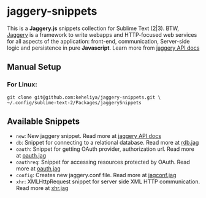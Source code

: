 jaggery-snippets
================

This is a **Jaggery.js** snippets collection for Sublime Text (2|3). BTW, [Jaggery](http://jaggeryjs.org/) is a framework to write webapps and HTTP-focused web services for all aspects of the application: front-end, communication, Server-side logic and persistence in pure **Javascript**. Learn more from [jaggery API docs](http://jaggeryjs.org/documentation.jag)

## Manual Setup

### For Linux:

	git clone git@github.com:keheliya/jaggery-snippets.git \ 
	~/.config/sublime-text-2/Packages/jaggerySnippets

## Available Snippets
* `new`: New jaggery snippet. Read more at [jaggery API docs](http://jaggeryjs.org/documentation.jag)
* `db`: Snippet for connecting to a relational database. Read more at [rdb.jag](http://jaggeryjs.org/apidocs/rdb.jag)
* `oauth`: Snippet for getting OAuth provider, authorization url. Read more at [oauth.jag](http://jaggeryjs.org/apidocs/oauth.jag)
* `oauthreq`: Snippet for accessing resources protected by OAuth. Read more at [oauth.jag](http://jaggeryjs.org/apidocs/oauth.jag)
* `config`: Creates new jaggery.conf file. Read more at [jagconf.jag](http://jaggeryjs.org/apidocs/jagconf.jag)
* `xhr`: XMLHttpRequest snippet for server side XML HTTP communication. Read more at [xhr.jag](http://jaggeryjs.org/apidocs/xhr.jag)